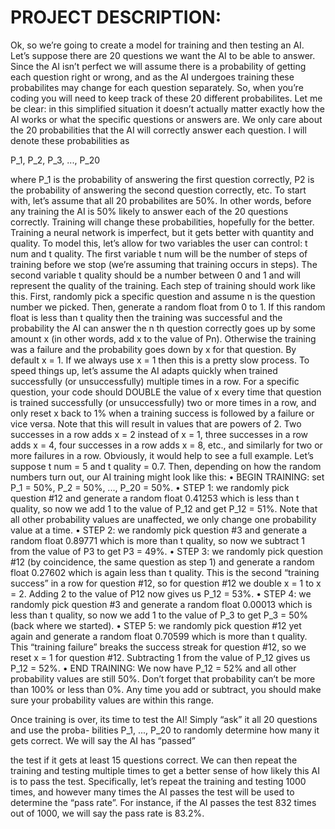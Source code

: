 # PROJECT DESCRIPTION:
Ok, so we’re going to create a model for training and then testing an AI. Let’s suppose there are
20 questions we want the AI to be able to answer. Since the AI isn’t perfect we will assume there is a
probability of getting each question right or wrong, and as the AI undergoes training these probabilites
may change for each question separately. So, when you’re coding you will need to keep track of these 20
different probabilites. Let me be clear: in this simplified situation it doesn’t actually matter exactly how
the AI works or what the specific questions or answers are. We only care about the 20 probabilities that
the AI will correctly answer each question. I will denote these probabilities as

P_1, P_2, P_3, ..., P_20

where P_1 is the probability of answering the first question correctly, P2 is the probability of answering
the second question correctly, etc.
To start with, let’s assume that all 20 probabilites are 50%. In other words, before any training the
AI is 50% likely to answer each of the 20 questions correctly. Training will change these probabilities,
hopefully for the better. Training a neural network is imperfect, but it gets better with quantity and
quality. To model this, let’s allow for two variables the user can control: t num and t quality. The
first variable t num will be the number of steps of training before we stop (we’re assuming that training
occurs in steps). The second variable t quality should be a number between 0 and 1 and will represent
the quality of the training.
Each step of training should work like this. First, randomly pick a specific question and assume n is
the question number we picked. Then, generate a random float from 0 to 1. If this random float is less
than t quality then the training was successful and the probability the AI can answer the n
th question
correctly goes up by some amount x (in other words, add x to the value of Pn). Otherwise the training
was a failure and the probability goes down by x for that question. By default x = 1.
If we always use x = 1 then this is a pretty slow process. To speed things up, let’s assume the
AI adapts quickly when trained successfully (or unsuccessfully) multiple times in a row. For a specific
question, your code should DOUBLE the value of x every time that question is trained successfully (or
unsuccessfully) two or more times in a row, and only reset x back to 1% when a training success is
followed by a failure or vice versa. Note that this will result in values that are powers of 2. Two successes
in a row adds x = 2 instead of x = 1, three successes in a row adds x = 4, four successes in a row adds
x = 8, etc., and similarly for two or more failures in a row.
Obviously, it would help to see a full example. Let’s suppose t num = 5 and t quality = 0.7. Then,
depending on how the random numbers turn out, our AI training might look like this:
• BEGIN TRAINING: set P_1 = 50%, P_2 = 50%, ..., P_20 = 50%.
• STEP 1: we randomly pick question #12 and generate a random float 0.41253 which is less than
t quality, so now we add 1 to the value of P_12 and get P_12 = 51%. Note that all other probability
values are unaffected, we only change one probability value at a time.
• STEP 2: we randomly pick question #3 and generate a random float 0.89771 which is more than
t quality, so now we subtract 1 from the value of P3 to get P3 = 49%.
• STEP 3: we randomly pick question #12 (by coincidence, the same question as step 1) and generate
a random float 0.27602 which is again less than t quality. This is the second “training success”
in a row for question #12, so for question #12 we double x = 1 to x = 2. Adding 2 to the value of
P12 now gives us P_12 = 53%.
• STEP 4: we randomly pick question #3 and generate a random float 0.00013 which is less than
t quality, so now we add 1 to the value of P_3 to get P_3 = 50% (back where we started).
• STEP 5: we randomly pick question #12 yet again and generate a random float 0.70599 which is
more than t quality. This “training failure” breaks the success streak for question #12, so we
reset x = 1 for question #12. Subtracting 1 from the value of P_12 gives us P_12 = 52%.
• END TRAINING: We now have P_12 = 52% and all other probability values are still 50%.
Don’t forget that probability can’t be more than 100% or less than 0%. Any time you add or subtract,
you should make sure your probability values are within this range.

Once training is over, its time to test the AI! Simply “ask” it all 20 questions and use the proba-
bilities P_1, ..., P_20 to randomly determine how many it gets correct. We will say the AI has “passed”

the test if it gets at least 15 questions correct. We can then repeat the training and testing multiple
times to get a better sense of how likely this AI is to pass the test. Specifically, let’s repeat the training
and testing 1000 times, and however many times the AI passes the test will be used to determine the
“pass rate”. For instance, if the AI passes the test 832 times out of 1000, we will say the pass rate is 83.2%.
